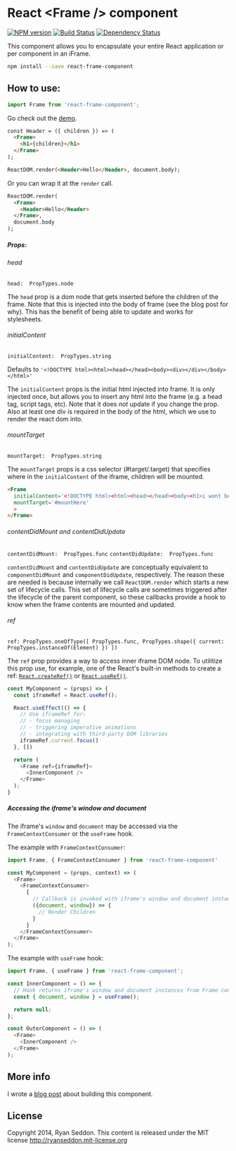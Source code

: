 # React &lt;Frame /> component

[![NPM version][npm-image]][npm-url] [![Build Status][travis-image]][travis-url] [![Dependency Status][depstat-image]][depstat-url]

This component allows you to encapsulate your entire React application or per component in an iFrame.

```bash
npm install --save react-frame-component
```

## How to use:

```js
import Frame from 'react-frame-component';
```

Go check out the [demo][demo-url].

```html
const Header = ({ children }) => (
  <Frame>
    <h1>{children}</h1>
  </Frame>
);

ReactDOM.render(<Header>Hello</Header>, document.body);
```

Or you can wrap it at the `render` call.

```html
ReactDOM.render(
  <Frame>
    <Header>Hello</Header>
  </Frame>,
  document.body
);
```

##### Props:

###### head
`head:  PropTypes.node`

The `head` prop is a dom node that gets inserted before the children of the frame. Note that this is injected into the body of frame (see the blog post for why). This has the benefit of being able to update and works for stylesheets.

###### initialContent
`initialContent:  PropTypes.string`

Defaults to `'<!DOCTYPE html><html><head></head><body><div></div></body></html>'`

The `initialContent` props is the initial html injected into frame. It is only injected once, but allows you to insert any html into the frame (e.g. a head tag, script tags, etc). Note that it does *not* update if you change the prop. Also at least one div is required in the body of the html, which we use to render the react dom into.

###### mountTarget
`mountTarget:  PropTypes.string`

The `mountTarget` props is a css selector (#target/.target) that specifies where in the `initialContent` of the iframe, children will be mounted.

```html
<Frame
  initialContent='<!DOCTYPE html><html><head></head><body><h1>i wont be changed</h1><div id="mountHere"></div></body></html>'
  mountTarget='#mountHere'
  >
</Frame>
```

###### contentDidMount and contentDidUpdate
`contentDidMount:  PropTypes.func`
`contentDidUpdate:  PropTypes.func`

`contentDidMount` and `contentDidUpdate` are conceptually equivalent to
`componentDidMount` and `componentDidUpdate`, respectively. The reason these are
needed is because internally we call `ReactDOM.render` which starts a new set of
lifecycle calls. This set of lifecycle calls are sometimes triggered after the
lifecycle of the parent component, so these callbacks provide a hook to know
when the frame contents are mounted and updated.

###### ref
`ref: PropTypes.oneOfType([ PropTypes.func, PropTypes.shape({ current: PropTypes.instanceOf(Element) }) ])`

The `ref` prop provides a way to access inner iframe DOM node. To utilitize this prop use, for example, one of the React's built-in methods to create a ref: [`React.createRef()`](https://reactjs.org/docs/refs-and-the-dom.html#creating-refs) or [`React.useRef()`](https://reactjs.org/docs/hooks-reference.html#useref).

```js
const MyComponent = (props) => {
  const iframeRef = React.useRef();

  React.useEffect(() => {
    // Use iframeRef for:
    // - focus managing
    // - triggering imperative animations
    // - integrating with third-party DOM libraries
    iframeRef.current.focus()
  }, [])

  return (
    <Frame ref={iframeRef}>
      <InnerComponent />
    </Frame>
  );
}
```

##### Accessing the iframe's window and document
The iframe's `window` and `document` may be accessed via the `FrameContextConsumer` or the `useFrame` hook.

The example with `FrameContextConsumer`:

```js
import Frame, { FrameContextConsumer } from 'react-frame-component'

const MyComponent = (props, context) => (
  <Frame>
    <FrameContextConsumer>
      {
        // Callback is invoked with iframe's window and document instances
        ({document, window}) => {
          // Render Children
        }
      }
    </FrameContextConsumer>
  </Frame>
);

```

The example with `useFrame` hook:

```js
import Frame, { useFrame } from 'react-frame-component';

const InnerComponent = () => {
  // Hook returns iframe's window and document instances from Frame context
  const { document, window } = useFrame();

  return null;
};

const OuterComponent = () => (
  <Frame>
    <InnerComponent />
  </Frame>
);
```

## More info

I wrote a [blog post][blog-url] about building this component.

## License

Copyright 2014, Ryan Seddon.
This content is released under the MIT license http://ryanseddon.mit-license.org

[npm-url]: https://npmjs.org/package/react-frame-component
[npm-image]: https://badge.fury.io/js/react-frame-component.png

[travis-url]: http://travis-ci.org/ryanseddon/react-frame-component
[travis-image]: https://secure.travis-ci.org/ryanseddon/react-frame-component.png?branch=master

[depstat-url]: https://david-dm.org/ryanseddon/react-frame-component
[depstat-image]: https://david-dm.org/ryanseddon/react-frame-component.png

[demo-url]: http://ryanseddon.github.io/react-frame-component/
[blog-url]: https://medium.com/@ryanseddon/rendering-to-iframes-in-react-d1cb92274f86
